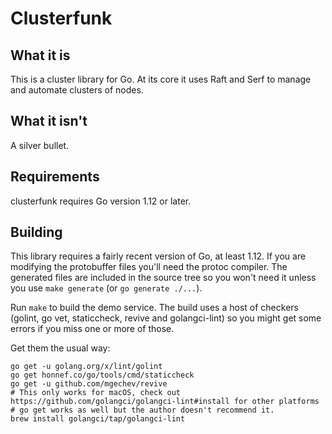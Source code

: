 # Clusterfunk

## What it is

This is a cluster library for Go. At its core it uses Raft and Serf to manage
and automate clusters of nodes.

## What it isn't

A silver bullet.

## Requirements

clusterfunk requires Go version 1.12 or later.

## Building

This library requires a fairly recent version of Go, at least 1.12. If you are modifying the protobuffer files you'll need the protoc compiler. The generated files are included in the source tree so you won't need it unless you use `make generate` (or `go generate ./...`).

Run `make` to build the demo service. The build uses a host of checkers (golint, go vet, staticcheck, revive and golangci-lint) so you might get some errors if you miss one or more of those.

Get them the usual way:

```text
go get -u golang.org/x/lint/golint
go get honnef.co/go/tools/cmd/staticcheck
go get -u github.com/mgechev/revive
# This only works for macOS, check out https://github.com/golangci/golangci-lint#install for other platforms
# go get works as well but the author doesn't recommend it.
brew install golangci/tap/golangci-lint
```
